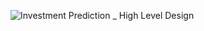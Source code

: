 ![Investment Prediction _ High Level Design](https://user-images.githubusercontent.com/102937478/232938097-af4d5b6e-d70b-415a-b4e8-1ce57e1613c3.png)
